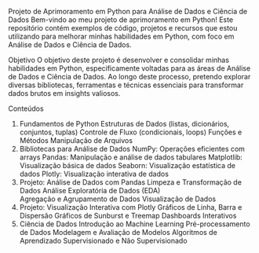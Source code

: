 Projeto de Aprimoramento em Python para Análise de Dados e Ciência de Dados
Bem-vindo ao meu projeto de aprimoramento em Python! Este repositório contém exemplos de código, projetos e recursos que estou utilizando para melhorar minhas habilidades em Python, com foco em Análise de Dados e Ciência de Dados.

Objetivo
O objetivo deste projeto é desenvolver e consolidar minhas habilidades em Python, especificamente voltadas para as áreas de Análise de Dados e Ciência de Dados. Ao longo deste processo, pretendo explorar diversas bibliotecas, ferramentas e técnicas essenciais para transformar dados brutos em insights valiosos.

Conteúdos
1. Fundamentos de Python
Estruturas de Dados (listas, dicionários, conjuntos, tuplas)
Controle de Fluxo (condicionais, loops)
Funções e Métodos
Manipulação de Arquivos
2. Bibliotecas para Análise de Dados
NumPy: Operações eficientes com arrays
Pandas: Manipulação e análise de dados tabulares
Matplotlib: Visualização básica de dados
Seaborn: Visualização estatística de dados
Plotly: Visualização interativa de dados
3. Projeto: Análise de Dados com Pandas
Limpeza e Transformação de Dados
Análise Exploratória de Dados (EDA)																																		
Agregação e Agrupamento de Dados
Visualização de Dados
4. Projeto: Visualização Interativa com Plotly
Gráficos de Linha, Barra e Dispersão
Gráficos de Sunburst e Treemap
Dashboards Interativos
5. Ciência de Dados
Introdução ao Machine Learning
Pré-processamento de Dados
Modelagem e Avaliação de Modelos
Algoritmos de Aprendizado Supervisionado e Não Supervisionado

